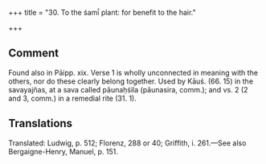 +++
title = "30. To the śamī́ plant: for benefit to the hair."

+++
## Comment
Found also in Pāipp. xix. Verse 1 is wholly unconnected in meaning with the others, nor do these clearly belong together. Used by Kāuś. (66. 15) in the savayajñas, at a sava called pāunaḥśila (pāunasira, comm.); and vs. 2 (2 and 3, comm.) in a remedial rite (31. 1).


## Translations
Translated: Ludwig, p. 512; Florenz, 288 or 40; Griffith, i. 261.—See also Bergaigne-Henry, Manuel, p. 151.
